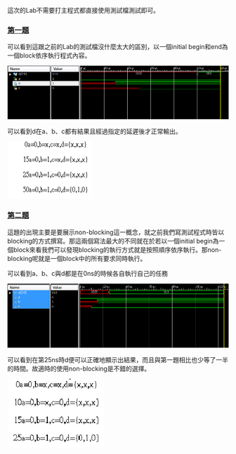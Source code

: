 這次的Lab不需要打主程式都直接使用測試檔測試即可。
### [第一題](https://github.com/stormteeth/verilog-/blob/main/Lab%204/test_1.v)
可以看到這跟之前的Lab的測試檔沒什麼太大的區別，以一個initial begin和end為一個block依序執行程式內容。

![](result/Lab4-1.png)

可以看到d在a、b、c都有結果且經過指定的延遲後才正常輸出。

![](result/Lab4-2.png)

### [第二題](https://github.com/stormteeth/verilog-/blob/main/Lab%204/test_2.v)
這題的出現主要是要展示non-blocking這一概念，就之前我們寫測試程式時皆以blocking的方式撰寫。那這兩個寫法最大的不同就在於若以一個initial begin為一個block來看我們可以發現blocking的執行方式就是按照順序依序執行。那non-blocking呢就是一個block中的所有要求同時執行。

可以看到a、b、c與d都是在0ns的時候各自執行自己的任務

![](result/Lab4-3.png)

可以看到在第25ns時d便可以正確地顯示出結果，而且與第一題相比也少等了一半的時間。故適時的使用non-blocking是不錯的選擇。

![](result/Lab4-4.png)
